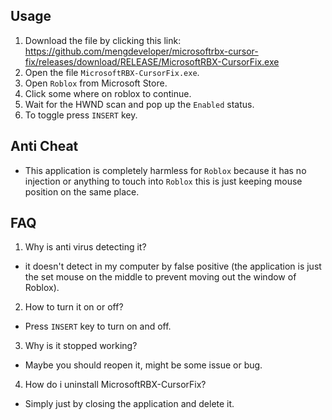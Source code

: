 ## Usage
1. Download the file by clicking this link: https://github.com/mengdeveloper/microsoftrbx-cursor-fix/releases/download/RELEASE/MicrosoftRBX-CursorFix.exe
2. Open the file `MicrosoftRBX-CursorFix.exe`.
3. Open `Roblox` from Microsoft Store.
4. Click some where on roblox to continue.
5. Wait for the HWND scan and pop up the `Enabled` status.
6. To toggle press `INSERT` key.

## Anti Cheat
- This application is completely harmless for `Roblox` because it has no injection or anything to touch into `Roblox` this is just keeping mouse position on the same place.

## FAQ
1. Why is anti virus detecting it?
- it doesn't detect in my computer by false positive (the application is just the set mouse on the middle to prevent moving out the window of Roblox).

2. How to turn it on or off?
- Press `INSERT` key to turn on and off.

3. Why is it stopped working?
- Maybe you should reopen it, might be some issue or bug.

4. How do i uninstall MicrosoftRBX-CursorFix?
- Simply just by closing the application and delete it.
